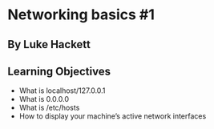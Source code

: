 # Networking basics #1

## By Luke Hackett

## Learning Objectives

- What is localhost/127.0.0.1
- What is 0.0.0.0
- What is /etc/hosts
- How to display your machine’s active network interfaces

